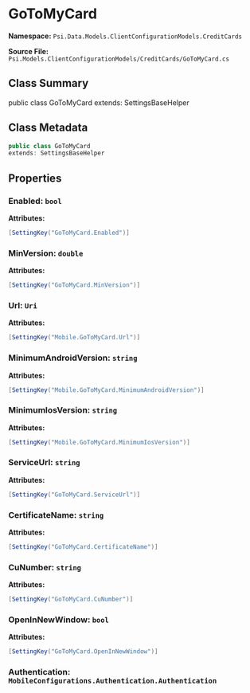 # GoToMyCard

**Namespace:** `Psi.Data.Models.ClientConfigurationModels.CreditCards`

**Source File:** `Psi.Models.ClientConfigurationModels/CreditCards/GoToMyCard.cs`

## Class Summary

public class GoToMyCard
extends: SettingsBaseHelper

## Class Metadata

```typescript
public class GoToMyCard
extends: SettingsBaseHelper
```

## Properties

### Enabled: `bool`

**Attributes:**
```csharp
[SettingKey("GoToMyCard.Enabled")]
```

### MinVersion: `double`

**Attributes:**
```csharp
[SettingKey("GoToMyCard.MinVersion")]
```

### Url: `Uri`

**Attributes:**
```csharp
[SettingKey("Mobile.GoToMyCard.Url")]
```

### MinimumAndroidVersion: `string`

**Attributes:**
```csharp
[SettingKey("Mobile.GoToMyCard.MinimumAndroidVersion")]
```

### MinimumIosVersion: `string`

**Attributes:**
```csharp
[SettingKey("Mobile.GoToMyCard.MinimumIosVersion")]
```

### ServiceUrl: `string`

**Attributes:**
```csharp
[SettingKey("GoToMyCard.ServiceUrl")]
```

### CertificateName: `string`

**Attributes:**
```csharp
[SettingKey("GoToMyCard.CertificateName")]
```

### CuNumber: `string`

**Attributes:**
```csharp
[SettingKey("GoToMyCard.CuNumber")]
```

### OpenInNewWindow: `bool`

**Attributes:**
```csharp
[SettingKey("GoToMyCard.OpenInNewWindow")]
```

### Authentication: `MobileConfigurations.Authentication.Authentication`
